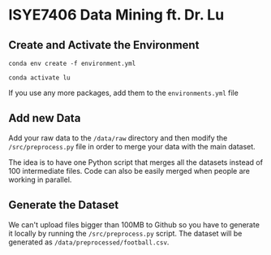 # ISYE7406 Data Mining ft. Dr. Lu

## Create and Activate the Environment

```
conda env create -f environment.yml
```

```
conda activate lu
```
If you use any more packages, add them to the `environments.yml` file

## Add new Data

Add your raw data to the `/data/raw` directory and then modify the `/src/preprocess.py` file in order to merge your data with the main dataset.

The idea is to have one Python script that merges all the datasets instead of 100 intermediate files. Code can also be easily merged when people are working in parallel.

## Generate the Dataset

We can't upload files bigger than 100MB to Github so you have to generate it locally by running the `/src/preprocess.py` script. The dataset will be generated as
`/data/preprocessed/football.csv`.

